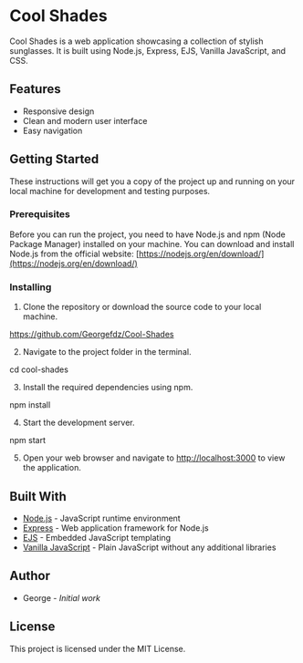 # Cool Shades

Cool Shades is a web application showcasing a collection of stylish sunglasses. It is built using Node.js, Express, EJS, Vanilla JavaScript, and CSS.

## Features

- Responsive design
- Clean and modern user interface
- Easy navigation

## Getting Started

These instructions will get you a copy of the project up and running on your local machine for development and testing purposes.

### Prerequisites

Before you can run the project, you need to have Node.js and npm (Node Package Manager) installed on your machine. You can download and install Node.js from the official website: [https://nodejs.org/en/download/](https://nodejs.org/en/download/)

### Installing

1. Clone the repository or download the source code to your local machine.

https://github.com/Georgefdz/Cool-Shades


2. Navigate to the project folder in the terminal.

cd cool-shades


3. Install the required dependencies using npm.

npm install

4. Start the development server.

npm start


5. Open your web browser and navigate to [http://localhost:3000](http://localhost:3000) to view the application.

## Built With

- [Node.js](https://nodejs.org/en/) - JavaScript runtime environment
- [Express](https://expressjs.com/) - Web application framework for Node.js
- [EJS](https://ejs.co/) - Embedded JavaScript templating
- [Vanilla JavaScript](http://vanilla-js.com/) - Plain JavaScript without any additional libraries

## Author

- George - *Initial work*

## License

This project is licensed under the MIT License.
